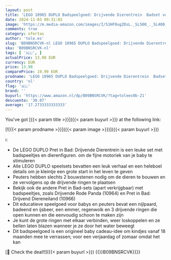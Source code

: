 ```yaml
---
layout: post
title: 'LEGO 10965 DUPLO Badspeelgoed: Drijvende Dierentrein  Badset voor baby s en kinderen vanaf 1 5 jaar met eend'
date: 2024-11-03 09:31:03
image: 'https://m.media-amazon.com/images/I/51HFOug2DsL._SL500_._SL400_.jpg'
comments: true
category: ofertas
author: 'tole.es'
slug: 'B09BNSRCVK-nl LEGO 10965 DUPLO Badspeelgoed: Drijvende Dierentrein...'
sku: 'B09BNSRCVK-nl'
tags: [ '🇳🇱', ]
actualPrice: 13.98 EUR
currency: EUR
price: 13.98
comparePrice: 19.99 EUR
prodname: 'LEGO 10965 DUPLO Badspeelgoed: Drijvende Dierentrein  Badset voor baby s en kinderen vanaf 1 5 jaar met eend'
country: 'nl'
flag: '🇳🇱'
brand: ''
buyurl: 'https://www.amazon.nl/dp/B09BNSRCVK/?tag=tolees0b-21'
descuento: '30.07'
average: '17.2733333333333'
---
```


You've got [{{< param title >}}]({{< param buyurl >}}) at the following link:

[![{{< param prodname >}}]({{< param image >}})]({{< param buyurl >}})

ℹ️:

- De LEGO DUPLO Pret in Bad: Drijvende Dierentrein is een leuke set met badspeeltjes en dierenfiguren. om de fijne motoriek van je baby te stimuleren
- Alle LEGO DUPLO speelsets bevatten een leuk verhaal en een heleboel details om je kleintje een grote start in het leven te geven
- Peuters hebben slechts 2 bouwstenen nodig om de dieren te bouwen en ze vervolgens op de drijvende ringen te plaatsen
- Bekijk ook de andere Pret in Bad-sets (apart verkrijgbaar) met badspeeltjes, zoals Drijvende Rode Panda (10964) en Pret in Bad: Drijvend Diereneiland (10966)
- Dit educatieve speelgoed voor babys en peuters bevat een nijlpaard, badeend en ijsbeer, een emmer, regenwolk en 3 drijvende ringen die open kunnen en die eenvoudig schoon te maken zijn
- Je kunt de grote ringen met elkaar verbinden, weer loskoppelen en ze bellen laten blazen wanneer je ze door het water beweegt
- Dit badspeelgoed is een origineel baby cadeau-idee om kindjes vanaf 18 maanden mee te verrassen; voor een verjaardag of zomaar omdat het kan

[🛒 Check the deal!!]({{< param buyurl >}})
{{<world>}}B09BNSRCVK{{</world>}}
